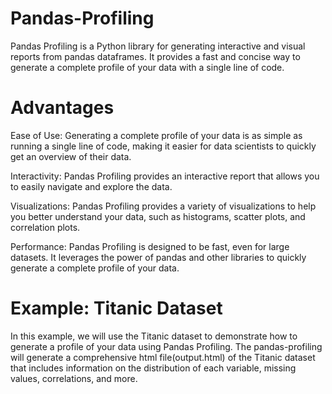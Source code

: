 # Pandas-Profiling
Pandas Profiling is a Python library for generating interactive and visual reports from pandas dataframes. It provides a fast and concise way to generate a complete profile of your data with a single line of code.
# Advantages
Ease of Use: Generating a complete profile of your data is as simple as running a single line of code, making it easier for data scientists to quickly get an overview of their data.

Interactivity: Pandas Profiling provides an interactive report that allows you to easily navigate and explore the data.

Visualizations: Pandas Profiling provides a variety of visualizations to help you better understand your data, such as histograms, scatter plots, and correlation plots.

Performance: Pandas Profiling is designed to be fast, even for large datasets. It leverages the power of pandas and other libraries to quickly generate a complete profile of your data.


# Example: Titanic Dataset
In this example, we will use the Titanic dataset to demonstrate how to generate a profile of your data using Pandas Profiling.
The pandas-profiling will generate a comprehensive  html file(output.html) of the Titanic dataset that includes information on the distribution of each variable, missing values, correlations, and more.
